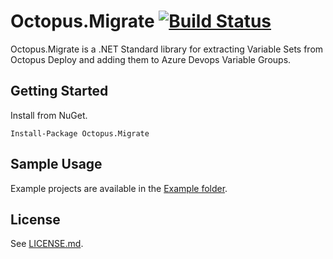 # Octopus.Migrate [![Build Status](https://dev.azure.com/jordanleenet/Public/_apis/build/status/therealjordanlee.Octopus.Migrate?branchName=master)](https://dev.azure.com/jordanleenet/Public/_build/latest?definitionId=2&branchName=master)

Octopus.Migrate is a .NET Standard library for extracting Variable Sets from Octopus Deploy and adding them to Azure Devops Variable Groups.

##  Getting Started
Install from NuGet.

```
Install-Package Octopus.Migrate
```

## Sample Usage
Example projects are available in the [Example folder](/examples).

## License
See [LICENSE.md](LICENSE.md).

